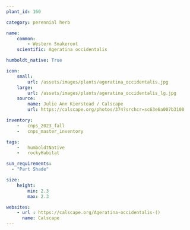 ```yaml
---
plant_id: 160 

category: perennial herb

name: 
    common: 
        - Western Snakeroot
    scientific: Ageratina occidentalis

humboldt_native: True

icon: 
    small: 
        url: /assets/images/plants/ageratina_occidentalis.jpg 
    large: 
        url: /assets/images/plants/ageratina_occidentalis_lg.jpg 
    source: 
        name: Julie Ann Kierstead / Calscape
        url: https://calscape.org/photos/374?srchcr=sc63e6a007b3100 

inventory: 
    -   cnps_2023_fall
    -   cnps_master_inventory

tags:  
    -   humboldtNative
    -   rockyHabitat

sun_requirements:
  - "Part Shade"

size:
    height: 
        min: 2.3
        max: 2.3

websites:
    - url : https://calscape.org/Ageratina-occidentalis-() 
      name: Calscape
---
```


